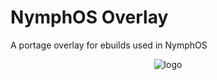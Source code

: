 # NymphOS Overlay

A portage overlay for ebuilds used in NymphOS

<p align="center"><img src="https://files.yande.re/image/45405effbd0a5cb2467509c5d70e84d9/yande.re%20131085%20nymph%20sora_no_otoshimono.jpg" alt="logo"></p>
